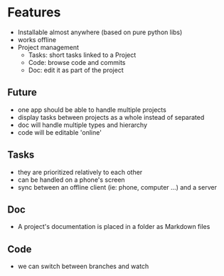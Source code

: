 Features
========

* Installable almost anywhere (based on pure python libs)
* works offline
* Project management
    * Tasks: short tasks linked to a Project
    * Code: browse code and commits
    * Doc: edit it as part of the project

Future
------

* one app should be able to handle multiple projects
* display tasks between projects as a whole instead of separated
* doc will handle multiple types and hierarchy
* code will be editable 'online'

Tasks
-----

* they are prioritized relatively to each other
* can be handled on a phone's screen
* sync between an offline client (ie: phone, computer ...) and a server

Doc
---

* A project's documentation is placed in a folder as Markdown files

Code
----

* we can switch between branches and watch
